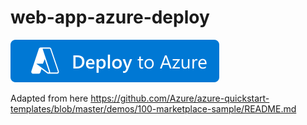 # web-app-azure-deploy

[![Deploy To Azure](https://raw.githubusercontent.com/Azure/azure-quickstart-templates/master/1-CONTRIBUTION-GUIDE/images/deploytoazure.svg?sanitize=true)](https://portal.azure.com/#create/Microsoft.Template/uri/https%3A%2F%2Fraw.githubusercontent.com%2Fjamienicholls%2Fweb-app-azure-deploy%2Fwebapp-managed-mysql%2Fazuredeploy.json)

Adapted from here https://github.com/Azure/azure-quickstart-templates/blob/master/demos/100-marketplace-sample/README.md
